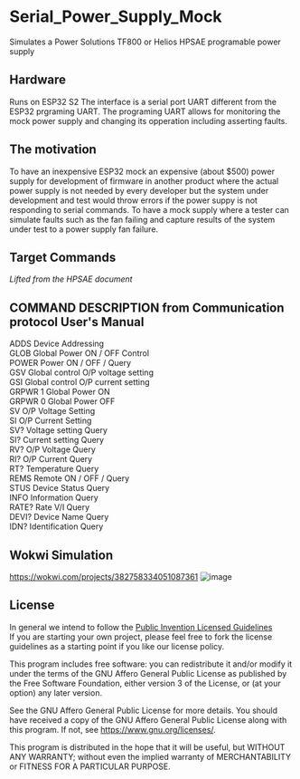 # Serial_Power_Supply_Mock
Simulates a Power Solutions TF800 or Helios HPSAE programable power supply

## Hardware
Runs on ESP32 S2
The interface is a serial port UART different from the ESP32 prgraming UART.  The programing UART allows for monitoring the mock power supply and changing its opperation including asserting faults.


## The motivation 
To have an inexpensive ESP32 mock an expensive (about $500) power supply for development of firmware in another product where the actual power supply is not needed by every developer but the system under development and test would throw errors if the power suppy is not responding to serial commands.
To have a mock supply where a tester can simulate faults such as the fan failing and capture results of the system under test to a power supply fan failure.

## Target Commands
_Lifted from the HPSAE document_

 COMMAND DESCRIPTION from Communication protocol User's Manual
  --------------------------------------------------  
  ADDS <adds> Device Addressing  
  GLOB <type> Global Power ON / OFF Control  
  POWER <type> Power ON / OFF / Query  
  GSV <value> Global control O/P voltage setting  
  GSI <value> Global control O/P current setting  
  GRPWR 1 Global Power ON  
  GRPWR 0 Global Power OFF  
  SV <value> O/P Voltage Setting  
  SI <value> O/P Current Setting  
  SV? Voltage setting Query  
  SI? Current setting Query  
  RV? O/P Voltage Query  
  RI? O/P Current Query  
  RT? Temperature Query  
  REMS <type> Remote ON / OFF / Query  
  STUS <type> Device Status Query  
  INFO <type> Information Query  
  RATE? Rate V/I Query  
  DEVI? Device Name Query  
  IDN? Identification Query  


## Wokwi Simulation
https://wokwi.com/projects/382758334051087361
![image](https://github.com/ForrestErickson/Serial_Power_Supply_Mock/assets/5836181/b2c73d48-b1da-4c08-a774-0d38d61859d2)

## License
In general we intend to follow the [Public Invention Licensed Guidelines](https://github.com/PubInv/PubInv-License-Guidelines)  
If you are starting your own project, please feel free to fork the license guidelines as a starting point if you like our license policy.

This program includes free software: you can redistribute it and/or modify it under the terms of the GNU Affero General Public License as published by the Free Software Foundation, either version 3 of the License, or (at your option) any later version.

See the GNU Affero General Public License for more details. You should have received a copy of the GNU Affero General Public License along with this program. If not, see <https://www.gnu.org/licenses/>.

This program is distributed in the hope that it will be useful, but WITHOUT ANY WARRANTY; without even the implied warranty of MERCHANTABILITY or FITNESS FOR A PARTICULAR PURPOSE.
